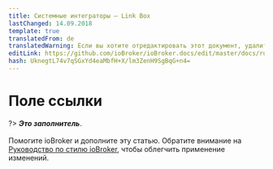 ```yaml
---
title: Системные интеграторы — Link Box
lastChanged: 14.09.2018
template: true
translatedFrom: de
translatedWarning: Если вы хотите отредактировать этот документ, удалите поле «translationFrom», в противном случае этот документ будет снова автоматически переведен
editLink: https://github.com/ioBroker/ioBroker.docs/edit/master/docs/ru/integrators/linkbox.md
hash: UknegtL74v7qSGxYd4eaMbfH+X/lm3ZenH9SgBqG+n4=
---
```

# Поле ссылки
?> ***Это заполнитель***.<br><br> Помогите ioBroker и дополните эту статью. Обратите внимание на [Руководство по стилю ioBroker](https://www.iobroker.net/#de/documentation/community/styleguidedoc.md), чтобы облегчить применение изменений.